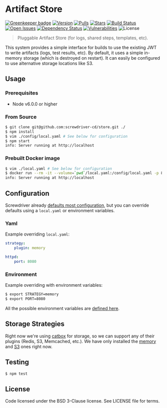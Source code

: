 # Artifact Store

[![Greenkeeper badge](https://badges.greenkeeper.io/screwdriver-cd/store.svg)](https://greenkeeper.io/)
[![Version][npm-image]][npm-url] [![Pulls][docker-pulls]][docker-url] [![Stars][docker-stars]][docker-url] [![Build Status][status-image]][status-url] [![Open Issues][issues-image]][issues-url] [![Dependency Status][daviddm-image]][daviddm-url] [![Vulnerabilities][vul-image]][vul-url] ![License][license-image]

> Pluggable Artifact Store (for logs, shared steps, templates, etc).

This system provides a simple interface for builds to use the existing JWT to write artifacts (logs,
test results, etc).  By default, it uses a simple in-memory storage (which is destroyed on restart).
It can easily be configured to use alternative storage locations like S3.

## Usage

### Prerequisites

- Node v6.0.0 or higher

### From Source

```bash
$ git clone git@github.com:screwdriver-cd/store.git ./
$ npm install
$ vim ./config/local.yaml # See below for configuration
$ npm start
info: Server running at http://localhost
```

### Prebuilt Docker image

```bash
$ vim ./local.yaml # See below for configuration
$ docker run --rm -it --volume=`pwd`/local.yaml:/config/local.yaml -p 8080 screwdrivercd/store:latest
info: Server running at http://localhost
```

## Configuration

Screwdriver already [defaults most configuration](config/default.yaml), but you can override defaults using a `local.yaml` or environment variables.

### Yaml

Example overriding `local.yaml`:

```yaml
strategy:
    plugin: memory

httpd:
    port: 8080
```

### Environment

Example overriding with environment variables:

```bash
$ export STRATEGY=memory
$ export PORT=8080
```

All the possible environment variables are [defined here](config/custom-environment-variables.yaml).

## Storage Strategies

Right now we're using [catbox](https://github.com/hapijs/catbox) for storage, so we can support any of their plugins (Redis, S3, Memcached, etc.).  We have only installed the [memory](https://github.com/hapijs/catbox-memory) and [S3](https://github.com/fhemberger/catbox-s3) ones right now.

## Testing

```bash
$ npm test
```

## License

Code licensed under the BSD 3-Clause license. See LICENSE file for terms.

[npm-image]: https://img.shields.io/npm/v/screwdriver-store.svg
[npm-url]: https://npmjs.org/package/screwdriver-store
[vul-image]: https://snyk.io/test/github/screwdriver-cd/store.git/badge.svg
[vul-url]: https://snyk.io/test/github/screwdriver-cd/store.git
[docker-pulls]: https://img.shields.io/docker/pulls/screwdrivercd/store.svg
[docker-stars]: https://img.shields.io/docker/stars/screwdrivercd/store.svg
[docker-url]: https://hub.docker.com/r/screwdrivercd/store/
[license-image]: https://img.shields.io/npm/l/screwdriver-store.svg
[issues-image]: https://img.shields.io/github/issues/screwdriver-cd/screwdriver.svg
[issues-url]: https://github.com/screwdriver-cd/screwdriver/issues
[status-image]: https://cd.screwdriver.cd/pipelines/24/badge
[status-url]: https://cd.screwdriver.cd/pipelines/24
[daviddm-image]: https://david-dm.org/screwdriver-cd/store.svg?theme=shields.io
[daviddm-url]: https://david-dm.org/screwdriver-cd/store
